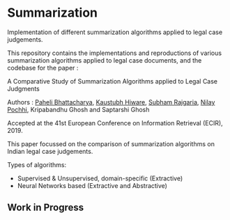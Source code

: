# Summarization
Implementation of different summarization algorithms applied to legal case judgements.

This repository contains the implementations and reproductions of various summarization algorithms applied to legal case documents, and the codebase for the paper :

A Comparative Study of Summarization Algorithms applied to Legal Case Judgments

Authors : [Paheli Bhattacharya](https://github.com/paheli), [Kaustubh Hiware](https://github.com/kaustubhhiware), [Subham Rajgaria](https://github.com/SubhamRajgaria), [Nilay Pochhi](https://github.com/npochhi), Kripabandhu Ghosh and Saptarshi Ghosh


Accepted at the 41st European Conference on Information Retrieval (ECIR), 2019.

This paper focussed on the comparison of summarization algorithms on Indian legal case judgements.

Types of algorithms:

* Supervised & Unsupervised, domain-specific (Extractive)
* Neural Networks based (Extractive and Abstractive)


## Work in Progress
